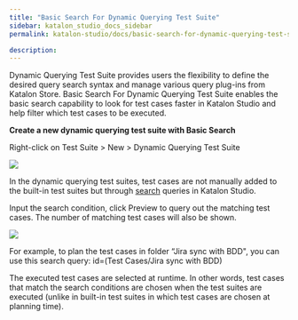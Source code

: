 ```yaml
---
title: "Basic Search For Dynamic Querying Test Suite" 
sidebar: katalon_studio_docs_sidebar
permalink: katalon-studio/docs/basic-search-for-dynamic-querying-test-suite.html

description: 
---
```



Dynamic Querying Test Suite provides users the flexibility to define the desired query search syntax and manage various query plug-ins from Katalon Store. 
Basic Search For Dynamic Querying Test Suite enables the basic search capability to look for test cases faster in Katalon Studio and help filter which test cases to be executed. 

 

**Create a new dynamic querying test suite with Basic Search**

Right-click on Test Suite > New > Dynamic Querying Test Suite

![](https://github.com/katalon-studio/docs-images/raw/master/katalon-studio/docs/basic-search-for-dynamic-querying-test-suite/Dynamic_3.png)

In the dynamic querying test suites, test cases are not manually added to the built-in test suites but through [search](https://docs.katalon.com/katalon-studio/docs/advanced-search.html) queries in Katalon Studio.

Input the search condition, click Preview to query out the matching test cases. The number of matching test cases will also be shown.
 
 ![](https://github.com/katalon-studio/docs-images/raw/master/katalon-studio/docs/basic-search-for-dynamic-querying-test-suite/1.png)

For example, to plan the test cases in folder “Jira sync with BDD", you can use this search query: id=(Test Cases/Jira sync with BDD) 

The executed test cases are selected at runtime. In other words, test cases that match the search conditions are chosen when the test suites are executed (unlike in built-in test suites in which test cases are chosen at planning time).














